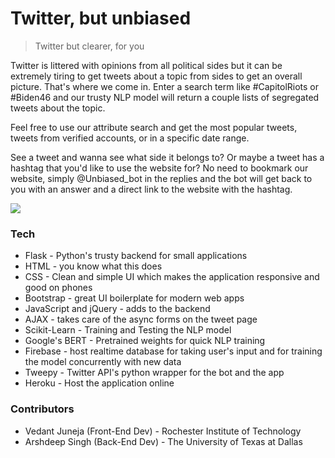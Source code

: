 # Twitter, but unbiased 
> Twitter but clearer, for you

Twitter is littered with opinions from all political sides but it can be extremely tiring to get tweets about a topic from sides to get an overall picture. That's where we come in. Enter a search term like #CapitolRiots or #Biden46 and our trusty NLP model will return a couple lists of segregated tweets about the topic.

Feel free to use our attribute search and get the most popular tweets, tweets from verified accounts, or in a specific date range.

See a tweet and wanna see what side it belongs to? Or maybe a tweet has a hashtag that you'd like to use the website for? No need to bookmark our website, simply @Unbiased_bot in the replies and the bot will get back to you with an answer and a direct link to the website with the hashtag.

![](https://i.ibb.co/C7Lcs0K/Screenshot-2021-01-24-081157.png)

### Tech

* Flask - Python's trusty backend for small applications
* HTML - you know what this does
* CSS - Clean and simple UI which makes the application responsive and good on phones
* Bootstrap - great UI boilerplate for modern web apps
* JavaScript and jQuery - adds to the backend
* AJAX - takes care of the async forms on the tweet page
* Scikit-Learn - Training and Testing the NLP model
* Google's BERT - Pretrained weights for quick NLP training
* Firebase - host realtime database for taking user's input and for training the model concurrently with new data
* Tweepy - Twitter API's python wrapper for the bot and the app
* Heroku - Host the application online

### Contributors

* Vedant Juneja (Front-End Dev) - Rochester Institute of Technology
* Arshdeep Singh (Back-End Dev) - The University of Texas at Dallas
